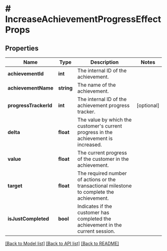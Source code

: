 # # IncreaseAchievementProgressEffectProps

## Properties

Name | Type | Description | Notes
------------ | ------------- | ------------- | -------------
**achievementId** | **int** | The internal ID of the achievement. | 
**achievementName** | **string** | The name of the achievement. | 
**progressTrackerId** | **int** | The internal ID of the achievement progress tracker. | [optional] 
**delta** | **float** | The value by which the customer&#39;s current progress in the achievement is increased. | 
**value** | **float** | The current progress of the customer in the achievement. | 
**target** | **float** | The required number of actions or the transactional milestone to complete the achievement. | 
**isJustCompleted** | **bool** | Indicates if the customer has completed the achievement in the current session. | 

[[Back to Model list]](../../README.md#documentation-for-models) [[Back to API list]](../../README.md#documentation-for-api-endpoints) [[Back to README]](../../README.md)



